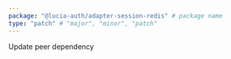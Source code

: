 ```yaml
---
package: "@lucia-auth/adapter-session-redis" # package name
type: "patch" # "major", "minor", "patch"
---
```


Update peer dependency
